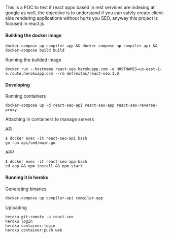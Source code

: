 This is a POC to test if react apps based in rest services are indexing at google as well, the objective is to understand if you can safely create client-side rendering applications without hurts you SEO, anyway this project is focused in react.js

#### Building the docker image

	docker-compose up compiler-app && docker-compose up compiler-api && docker-compose build build

Running the builded image

	docker run --hostname react-seo.herokuapp.com -e HOSTNAMES=us-east-1-a.route.herokuapp.com --rm defreitas/react-seo:1.0


#### Developing

Running containers

	docker-compose up -d react-seo-api react-seo-app react-seo-reverse-proxy

Attaching in containers to manage servers

API

	$ docker exec -it react-seo-api bash
	go run api/cmd/main.go

APP

	$ docker exec -it react-seo-app bash
	cd app && npm install && npm start

#### Running it in heroku

Generating binaries

	docker-compose up compiler-api compiler-app

Uploading

	heroku git:remote -a react-seo
	heroku login
	heroku container:login
	heroku container:push web
